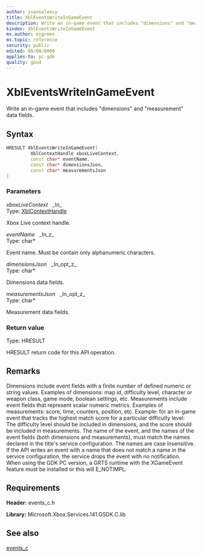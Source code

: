```yaml
---
author: joannaleecy
title: XblEventsWriteInGameEvent
description: Write an in-game event that includes "dimensions" and "measurement" data fields.
kindex: XblEventsWriteInGameEvent
ms.author: migreen
ms.topic: reference
security: public
edited: 00/00/0000
applies-to: pc-gdk
quality: good
---
```


# XblEventsWriteInGameEvent  

Write an in-game event that includes "dimensions" and "measurement" data fields.  

## Syntax  
  
```cpp
HRESULT XblEventsWriteInGameEvent(  
         XblContextHandle xboxLiveContext,  
         const char* eventName,  
         const char* dimensionsJson,  
         const char* measurementsJson  
)  
```  
  
### Parameters  
  
*xboxLiveContext* &nbsp;&nbsp;\_In\_  
Type: [XblContextHandle](../../types_c/handles/xblcontexthandle.md)  
  
Xbox Live context handle.  
  
*eventName* &nbsp;&nbsp;\_In\_z\_  
Type: char*  
  
Event name. Must be contain only alphanumeric characters.  
  
*dimensionsJson* &nbsp;&nbsp;\_In\_opt\_z\_  
Type: char*  
  
Dimensions data fields.  
  
*measurementsJson* &nbsp;&nbsp;\_In\_opt\_z\_  
Type: char*  
  
Measurement data fields.  
  
  
### Return value  
Type: HRESULT
  
HRESULT return code for this API operation.
  
## Remarks  
  
Dimensions include event fields with a finite number of defined numeric or string values. Examples of dimensions: map id, difficulty level, character or weapon class, game mode, boolean settings, etc. Measurements include event fields that represent scalar numeric metrics. Examples of measurements: score, time, counters, position, etc. Example: for an in-game event that tracks the highest match score for a particular difficulty level: The difficulty level should be included in dimensions, and the score should be included in measurements. The name of the event, and the names of the event fields (both dimensions and measurements), must match the names declared in the title's service configuration. The names are case insensitive. If the API writes an event with a name that does not match a name in the service configuration, the service drops the event with no notification. When using the GDK PC version, a GRTS runtime with the XGameEvent feature must be installed or this will E_NOTIMPL.
  
## Requirements  
  
**Header:** events_c.h
  
**Library:** Microsoft.Xbox.Services.141.GSDK.C.lib
  
## See also  
[events_c](../events_c_members.md)  
  
  